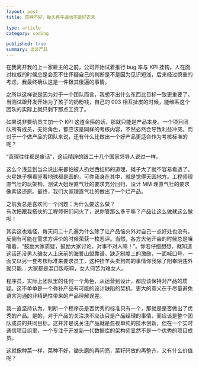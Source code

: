 ```yaml
---
layout: post
title: 菜种不好，锄头再牛逼也不是好农夫

type: article
category: coding

published: true
summary: 谈谈产品
---
```


在我离开我的上一家雇主的之前，公司开始试着推行 bug 率与 KPI 挂钩。人在面对权威的时候总是会忍不住怀疑自己的判断是不是因为见识短浅，后来经过慎重的考虑，我最终确认这是一件极其傻逼的事情。

之所以这样说是因为对于一个团队而言，我想不出什么东西比目标一致更重要了。当测试跟开发开始为了孩子的奶粉钱，自己的 003 相互扯皮的时候，能维系这个团队的实际上就只剩下那点工资了。

如果说非要给员工加一个 KPI 这道金箍的话，那就只能是产品本身。一个项目团队所有成员，无论角色，都应该是同样的考核内容，不然必然会导致利益冲突。而对于一个做产品的团队来说，还有什么比做出一个好产品更适合作为考核标准的呢？

“真理往往都是废话”，这话精辟的跟二十几个国家领导人说过一样。

这么个浅显到当众说出来都怕被人扔烂西红柿的道理，摊子大了就不容易看透了。火星妹子横看竖看地球都是圆的，可你我身在其中，就是觉得天圆地方。工程师理直气壮的玩架构，测试大姐理直气壮的要求充分回归，设计 MM 理直气壮的要求像素级还原。最终，我们大家理直气壮的做出了一个烂产品。

之前我总是喜欢问一个问题：为什么要这么做？  
有次把跟我搭伙的工程师哥们问火了，说你管那么多干嘛？产品让这么做就这么做呗！

其实这也难怪，每天问二十几遍为什么除了让产品恼火外对自己一点好处也没有，反倒有可能在需求方评价的时候荣获一枚恶评。当然，各方大佬开会的时候总是嚷嚷着，“鼓励大家质疑，鼓励大家讨论，对事不对人嘛！”。你若仔细想想，就知道这话还没男人骗女人上床前的海誓山盟靠谱。缺乏制度上的激励，一面喊口号，一面又以另一套考核标准来要求员工，这种挂羊头卖狗肉的事情你我除了阳奉阴违外就只能... 大家都是混口饭吃嘛，女人何苦为难女人。

程序员，实际上团队里的任何一个角色，从运营到设计，都应该保持对产品的质疑。这不单单是一个弥补产品有可能的设计缺陷的契机，更大的意义在于尽量避免语言沟通的非精确性带来的产品理解误差。

我一直坚持认为，判断一个程序员是否优秀的标准只有一个，那就是是否做出了优秀的产品。是的，对于产品的关注决不应该只是产品经理的事情，而应该是整个团队成员的共同目标。这并非是说关注产品就是忽视单纯的技术创新，但在一个实时通信项目组里，一个专注于开发新一代数据库的架构师显然不是一个优秀的项目成员。

这就像种菜一样，菜种不好，锄头磨的再闪亮，菜籽码放的再整齐，又有什么价值呢？
